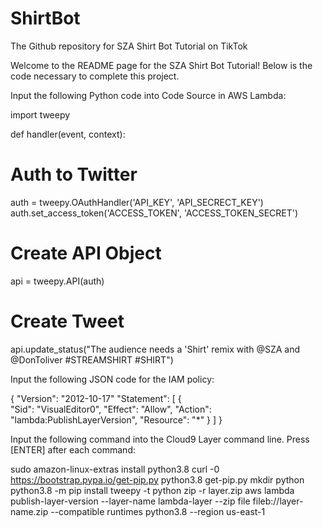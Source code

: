 # ShirtBot
The Github repository for SZA Shirt Bot Tutorial on TikTok

Welcome to the README page for the SZA Shirt Bot Tutorial! Below is the code necessary to complete this project.


Input the following Python code into Code Source in AWS Lambda:

import tweepy

def handler(event, context):
  # Auth to Twitter
  auth = tweepy.OAuthHandler('API_KEY', 'API_SECRECT_KEY')
  auth.set_access_token('ACCESS_TOKEN', 'ACCESS_TOKEN_SECRET')
  # Create API Object
  api = tweepy.API(auth)
  # Create Tweet
  api.update_status("The audience needs a 'Shirt' remix with @SZA and @DonToliver #STREAMSHIRT #SHIRT")
  
  
Input the following JSON code for the IAM policy:

{
    "Version": "2012-10-17"
    "Statement": [
      {   
          "Sid": "VisualEditor0",
          "Effect": "Allow",
          "Action": "lambda:PublishLayerVersion",
          "Resource": "*"
       }
     ]
}


Input the following command into the Cloud9 Layer command line. Press [ENTER] after each command:

sudo amazon-linux-extras install python3.8
curl -0 https://bootstrap.pypa.io/get-pip.py
python3.8 get-pip.py
mkdir python
python3.8 -m pip install tweepy -t python
zip -r layer.zip
aws lambda publish-layer-version --layer-name lambda-layer --zip file fileb://layer-name.zip --compatible runtimes python3.8 --region us-east-1


  
